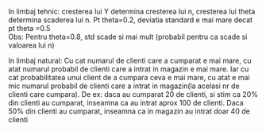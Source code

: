 In limbaj tehnic: cresterea lui Y determina cresterea lui n, cresterea lui theta determina scaderea lui n. Pt theta=0.2, deviatia standard e mai mare decat pt theta =0.5  
Obs: Pentru theta=0.8, std scade si mai mult (probabil pentru ca scade si valoarea lui n)

In limbaj natural: Cu cat numarul de clienti care a cumparat e mai mare, cu atat numarul probabil de clienti care a intrat in magazin e mai mare. Iar cu cat probabilitatea unui client de a cumpara ceva e mai mare, cu atat e mai mic numarul probabil de clienti care a intrat in magazin(la acelasi nr de clienti care cumpara). De ex: daca au cumparat 20 de clienti, si stim ca 20% din clienti au cumparat, inseamna ca au intrat aprox 100 de clienti. Daca 50% din clienti au cumparat, inseamna ca in magazin au intrat doar 40 de clienti
